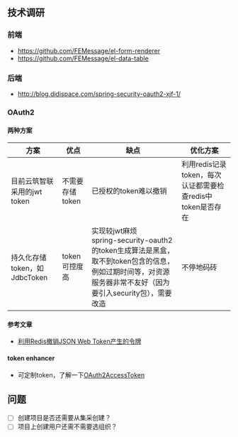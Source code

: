 ## 技术调研

### 前端

- https://github.com/FEMessage/el-form-renderer
- https://github.com/FEMessage/el-data-table

### 后端

- http://blog.didispace.com/spring-security-oauth2-xjf-1/
  
### OAuth2

#### 两种方案

| 方案                         | 优点            | 缺点                  | 优化方案                                                   |
| ---------------------------- | --------------- | --------------------- | ---------------------------------------------------------- |
| 目前云筑智联采用的jwt token  | 不需要存储token | 已授权的token难以撤销 | 利用redis记录token，每次认证都需要检查redis中token是否存在 |
| 持久化存储token，如JdbcToken | token可控度高   | 实现较jwt麻烦<br/>spring-security-oauth2的token生成算法是黑盒，取不到token包含的信息，例如过期时间等，对资源服务器非常不友好（因为要引入security包），需要改造         | 不停地码砖                                                 |

#### 参考文章

- [利用Redis撤销JSON Web Token产生的令牌](https://blog.csdn.net/chszs/article/details/47081065)

#### token enhancer
- 可定制token，了解一下[OAuth2AccessToken](https://docs.spring.io/spring-security/oauth/apidocs/org/springframework/security/oauth2/common/OAuth2AccessToken.html)

## 问题

- [ ] 创建项目是否还需要从集采创建？
- [ ] 项目上创建用户还需不需要选组织？
